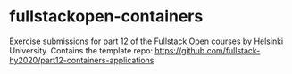 # fullstackopen-containers
Exercise submissions for part 12 of the Fullstack Open courses by Helsinki University. Contains the template repo:
https://github.com/fullstack-hy2020/part12-containers-applications
